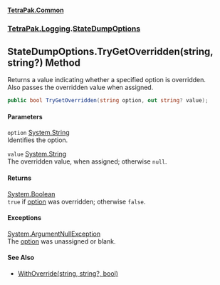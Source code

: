 #### [TetraPak.Common](index.md 'index')
### [TetraPak.Logging](TetraPak_Logging.md 'TetraPak.Logging').[StateDumpOptions](TetraPak_Logging_StateDumpOptions.md 'TetraPak.Logging.StateDumpOptions')
## StateDumpOptions.TryGetOverridden(string, string?) Method
Returns a value indicating whether a specified option is overridden.  
Also passes the overridden value when assigned.   
```csharp
public bool TryGetOverridden(string option, out string? value);
```
#### Parameters
<a name='TetraPak_Logging_StateDumpOptions_TryGetOverridden(string_string_)_option'></a>
`option` [System.String](https://docs.microsoft.com/en-us/dotnet/api/System.String 'System.String')  
Identifies the option.  
  
<a name='TetraPak_Logging_StateDumpOptions_TryGetOverridden(string_string_)_value'></a>
`value` [System.String](https://docs.microsoft.com/en-us/dotnet/api/System.String 'System.String')  
The overridden value, when assigned; otherwise `null`.  
  
#### Returns
[System.Boolean](https://docs.microsoft.com/en-us/dotnet/api/System.Boolean 'System.Boolean')  
`true` if [option](TetraPak_Logging_StateDumpOptions_TryGetOverridden(string_string_).md#TetraPak_Logging_StateDumpOptions_TryGetOverridden(string_string_)_option 'TetraPak.Logging.StateDumpOptions.TryGetOverridden(string, string?).option') was overridden; otherwise `false`.  
            
#### Exceptions
[System.ArgumentNullException](https://docs.microsoft.com/en-us/dotnet/api/System.ArgumentNullException 'System.ArgumentNullException')  
The [option](TetraPak_Logging_StateDumpOptions_TryGetOverridden(string_string_).md#TetraPak_Logging_StateDumpOptions_TryGetOverridden(string_string_)_option 'TetraPak.Logging.StateDumpOptions.TryGetOverridden(string, string?).option') was unassigned or blank.  
#### See Also
- [WithOverride(string, string?, bool)](TetraPak_Logging_StateDumpOptions_WithOverride(string_string__bool).md 'TetraPak.Logging.StateDumpOptions.WithOverride(string, string?, bool)')
